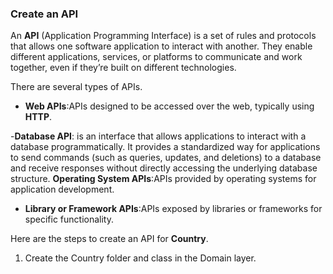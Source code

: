 ### Create an API
An **API** (Application Programming Interface) is a set of rules and protocols that allows one software application to interact with another. They enable different applications, services, or platforms to communicate and work together, even if they’re built on different technologies.

There are several types of APIs. 
- **Web APIs**:APIs designed to be accessed over the web, typically using **HTTP**.

 -**Database API**: is an interface that allows applications to interact with a database programmatically. It provides a standardized way for applications to send commands (such as queries, updates, and deletions) to a database and receive responses without directly accessing the underlying database structure.
 **Operating System APIs**:APIs provided by operating systems for application development.
 - **Library or Framework APIs**:APIs exposed by libraries or frameworks for specific functionality.
 

Here are the steps to create an API for **Country**. 
<ol>
  <li>Create the Country folder and class in the Domain layer. </li>
    
</ol>
